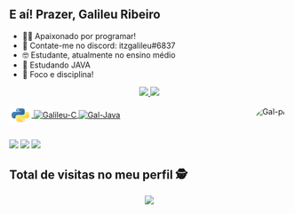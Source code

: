 ## E aí! Prazer, Galileu Ribeiro

- 👨‍💻 Apaixonado por programar!
- 🤖 Contate-me no discord: itzgalileu#6837
- 🤓 Estudante, atualmente no ensino médio
- 📍 Estudando JAVA
- 🚀 Foco e disciplina!

<div align="center">
  <a href="https://github.com/itzgalileu">
  <img height="180em" src="https://github-readme-stats.vercel.app/api?username=itzgalileu&show_icons=false&theme=dark&include_all_commits=true&count_private=true"/>
  <img height="180em" src="https://github-readme-stats.vercel.app/api/top-langs/?username=itzgalileu&layout=compact&langs_count=168theme=dark"/>
</div>
  
<div style="display: inline_block"><br>
  <img align="center" alt="Galileu-Python" height="30" width="40" src="https://raw.githubusercontent.com/devicons/devicon/master/icons/python/python-original.svg">
  <img align="center" alt="Galileu-C" height="30" width="40" src="https://cdn.jsdelivr.net/gh/devicons/devicon/icons/c/c-original.svg">
  <img align="center" alt="Gal-Java" height="30" width="40" src="https://cdn.jsdelivr.net/gh/devicons/devicon/icons/java/java-original.svg">
  <img align="right" alt="Gal-pic" height="160" style="border-radius:50px;"
  src="https://media.discordapp.net/attachments/763743304570503198/899764605717475398/ExemplaryFairFeline-max-1mb.gif?width=569&height=427"
</div>
  
##

<div>
  <a href="https://instagram.com/galileuribeiroo" target="_blank"><img src="https://img.shields.io/badge/-Instagram-%23E4405F?style=for-the-badge&logo=instagram&logoColor=white" target="_blank"></a>
 <a href="https://discord.gg/#itzgalileu#6837" target="_blank"><img src="https://img.shields.io/badge/Discord-7289DA?style=for-the-badge&logo=discord&logoColor=white" target="_blank"></a> 
  <a href="https://www.linkedin.com/in/galileu-ribeiro-0b8a54210/" target="_blank"><img src="https://img.shields.io/badge/-LinkedIn-%230077B5?style=for-the-badge&logo=linkedin&logoColor=white" target="_blank"></a>
</div>

<p align="center"> 

 ## Total de visitas no meu perfil :detective: <br>
 <p align="center"> 
   <img alingn="center" src="https://profile-counter.glitch.me/itzgalileu/count.svg" />
 </p>

</p>
